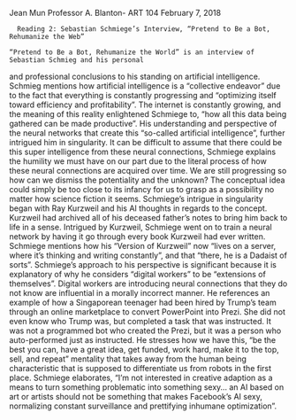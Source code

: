 Jean Mun
Professor A. Blanton- ART 104
February 7, 2018

      Reading 2: Sebastian Schmiege’s Interview, “Pretend to Be a Bot, Rehumanize the Web”

	“Pretend to Be a Bot, Rehumanize the World” is an interview of Sebastian Schmieg and his personal
  and professional conclusions to his standing on artificial intelligence. Schmieg mentions how 
  artificial intelligence is a “collective endeavor” due to the fact that everything is constantly
  progressing and “optimizing itself toward efficiency and profitability”. The internet is constantly
  growing, and the meaning of this reality enlightened Schmiege to, “how all this data being gathered 
  can be made productive”. His understanding and perspective of the neural networks that create this
  “so-called artificial intelligence”, further intrigued him in singularity. It can be difficult to
  assume that there could be this super intelligence from these neural connections, Schmiege explains
  the humility we must have on our part due to the literal process of how these neural connections 
  are acquired over time. We are still progressing so how can we dismiss the potentiality and the 
  unknown? The conceptual idea could simply be too close to its infancy for us to grasp as a
  possibility no matter how science fiction it seems. Schmiege’s intrigue in singularity began with
  Ray Kurzweil and his AI thoughts in regards to the concept. Kurzweil had archived all of his 
  deceased father’s notes to bring him back to life in a sense. Intrigued by Kurzweil, Schmiege went
  on to train a neural network by having it go through every book Kurzweil had ever written. Schmiege
  mentions how his “Version of Kurzweil” now “lives on a server, where it’s thinking and writing 
  constantly”, and that “there, he is a Dadaist of sorts”. Schmiege’s approach to his perspective is 
  significant because it is explanatory of why he considers “digital workers” to be “extensions of
  themselves”. Digital workers are introducing neural connections that they do not know are influential
  in a morally incorrect manner. He references an example of how a Singaporean teenager had been hired
  by Trump’s team through an online marketplace to convert PowerPoint into Prezi. She did not even know
  who Trump was, but completed a task that was instructed. It was not a programmed bot who created the
  Prezi, but it was a person who auto-performed just as instructed. He stresses how we have this, “be 
  the best you can, have a great idea, get funded, work hard, make it to the top, sell, and repeat”
  mentality that takes away from the human being characteristic that is supposed to differentiate us 
  from robots in the first place. Schmiege elaborates, “I’m not interested in creative adaption as a 
  means to turn something problematic into something sexy… an AI based on art or artists should not be
  something that makes Facebook’s AI sexy, normalizing constant surveillance and prettifying inhumane 
  optimization”.
